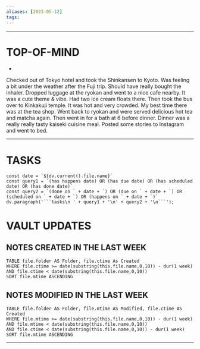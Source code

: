 ```yaml
---
aliases: [2023-05-12]
tags: 
---
```


---
# TOP-OF-MIND
-     

Checked out of Tokyo hotel and took the Shinkansen to Kyoto. Was feeling a bit under the weather after the Fuji trip. Should have really bought the inhaler. Dropped luggage at the ryokan and went to a nice cafe nearby. It was a cute theme & vibe. Had two ice cream floats there. Then took the bus over to Kinkakuji temple. It was hot and very crowded. My best time there was at the tea shop. Went back to ryokan and were served delicious hot tea and matcha again. Then went in for a bath at 6 before dinner. Dinner was a really really tasty kaiseki cuisine meal. Posted some stories to Instagram and went to bed. 

---
# TASKS
```dataviewjs
const date = `${dv.current().file.name}`
const query1 = `(has happens date) OR (has due date) OR (has scheduled date) OR (has done date)`
const query2 = `(done on ` + date + `) OR (due on ` + date + `) OR (scheduled on ` + date + `) OR (happens on ` + date + `)`
dv.paragraph('```tasks\n ' + query1 + '\n' + query2 + '\n```');
```
# VAULT UPDATES
## NOTES CREATED IN THE LAST WEEK
``` dataview
TABLE file.folder AS Folder, file.ctime As Created
WHERE file.ctime >= date(substring(this.file.name,0,10)) - dur(1 week) AND file.ctime < date(substring(this.file.name,0,10))
SORT file.mtime ASCENDING
```

## NOTES MODIFIED IN THE LAST WEEK
``` dataview
TABLE file.folder AS Folder, file.mtime AS Modified, file.ctime AS Created
WHERE file.mtime >= date(substring(this.file.name,0,10)) - dur(1 week)
AND file.mtime < date(substring(this.file.name,0,10))
AND file.ctime < date(substring(this.file.name,0,10)) - dur(1 week)
SORT file.mtime ASCENDING
```
---
